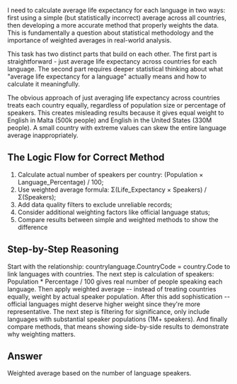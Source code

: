 I need to calculate average life expectancy for each language in two ways: first using a simple (but statistically incorrect) average across all countries, then developing a more accurate method that properly weights the data. This is fundamentally a question about statistical methodology and the importance of weighted averages in real-world analysis.

This task has two distinct parts that build on each other. The first part is straightforward - just average life expectancy across countries for each language. The second part requires deeper statistical thinking about what "average life expectancy for a language" actually means and how to calculate it meaningfully.

The obvious approach of just averaging life expectancy across countries treats each country equally, regardless of population size or percentage of speakers. This creates misleading results because it gives equal weight to English in Malta (500k people) and English in the United States (330M people). A small country with extreme values can skew the entire language average inappropriately.

## The Logic Flow for Correct Method

1. Calculate actual number of speakers per country: (Population × Language_Percentage) / 100;
2. Use weighted average formula: Σ(Life_Expectancy × Speakers) / Σ(Speakers);
3. Add data quality filters to exclude unreliable records;
4. Consider additional weighting factors like official language status;
5. Compare results between simple and weighted methods to show the difference

## Step-by-Step Reasoning

Start with the relationship: countrylanguage.CountryCode = country.Code to link languages with countries. The next step is calculation of speakers: Population * Percentage / 100 gives real number of people speaking each language. Then apply weighted average -- instead of treating countries equally, weight by actual speaker population. After this add sophistication -- official languages might deserve higher weight since they're more representative. The next step is filtering for significance, only include languages with substantial speaker populations (1M+ speakers). And finally compare methods, that means showing side-by-side results to demonstrate why weighting matters.

## Answer

Weighted average based on the number of language speakers.